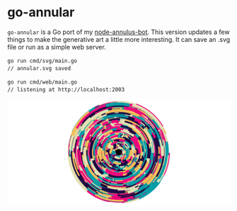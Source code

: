 # go-annular

```go-annular``` is a Go port of my [node-annulus-bot](https://github.com/engelsjk/node-annulus-bot). This version updates a few things to make the generative art a little more interesting. It can save an .svg file or run as a simple web server.

```bash
go run cmd/svg/main.go
// annular.svg saved
```

```bash
go run cmd/web/main.go
// listening at http://localhost:2003
```

![](images/1637548980.png)